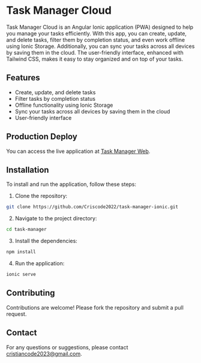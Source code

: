 # Task Manager Cloud

Task Manager Cloud is an Angular Ionic application (PWA) designed to help you manage your tasks efficiently. With this app, you can create, update, and delete tasks, filter them by completion status, and even work offline using Ionic Storage. Additionally, you can sync your tasks across all devices by saving them in the cloud. The user-friendly interface, enhanced with Tailwind CSS, makes it easy to stay organized and on top of your tasks.

## Features

- Create, update, and delete tasks
- Filter tasks by completion status
- Offline functionality using Ionic Storage
- Sync your tasks across all devices by saving them in the cloud
- User-friendly interface

## Production Deploy

You can access the live application at [Task Manager Web](https://task-manager-cristiancode.netlify.app).

## Installation

To install and run the application, follow these steps:

1. Clone the repository:

```bash
git clone https://github.com/Criscode2022/task-manager-ionic.git
```

2. Navigate to the project directory:

```bash
cd task-manager
```

3. Install the dependencies:

```bash
npm install
```

4. Run the application:

```bash
ionic serve
```

## Contributing

Contributions are welcome! Please fork the repository and submit a pull request.

## Contact

For any questions or suggestions, please contact [cristiancode2023@gmail.com](mailto:cristiancode2023@gmail.com).
